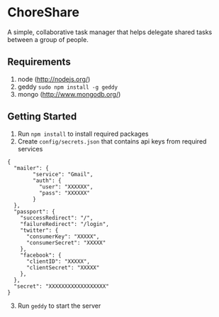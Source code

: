 # ChoreShare

A simple, collaborative task manager that helps delegate shared tasks between a group of people.

## Requirements
1. node (http://nodejs.org/)
2. geddy `sudo npm install -g geddy`
3. mongo (http://www.mongodb.org/)

## Getting Started
1. Run `npm install` to install required packages
2. Create `config/secrets.json` that contains api keys from required services
```
{
  "mailer": {
        "service": "Gmail",
        "auth": {
          "user": "XXXXXX",
          "pass": "XXXXXX"
        }
  },
  "passport": {
    "successRedirect": "/",
    "failureRedirect": "/login",
    "twitter": {
      "consumerKey": "XXXXX",
      "consumerSecret": "XXXXX"
    },
    "facebook": {
      "clientID": "XXXXX",
      "clientSecret": "XXXXX"
    },
  },
  "secret": "XXXXXXXXXXXXXXXXXX"
}
```
3. Run `geddy` to start the server